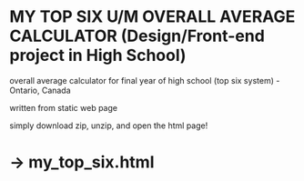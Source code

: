 # MY TOP SIX U/M OVERALL AVERAGE CALCULATOR (Design/Front-end project in High School)

overall average calculator for final year of high school (top six system) - Ontario, Canada

written from static web page

simply download zip, unzip, and open the html page!

# -> my_top_six.html
